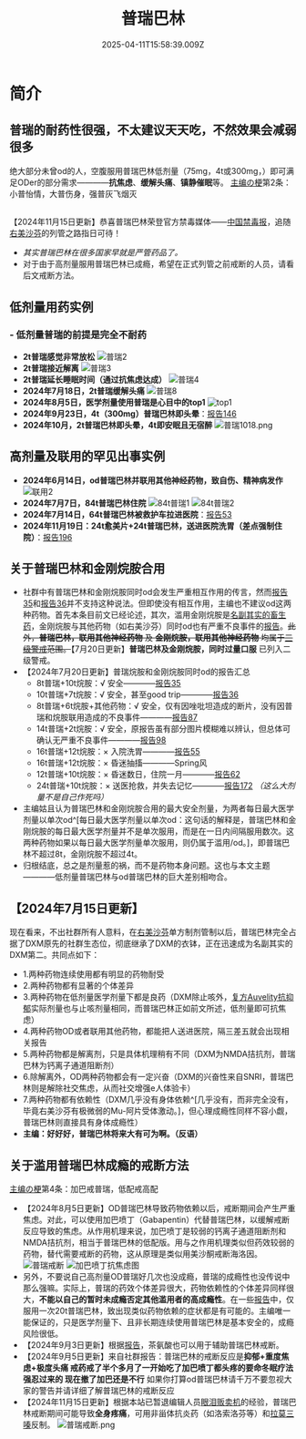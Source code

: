 ﻿---
title: 普瑞巴林
description: 
published: true
date: 2025-04-11T15:58:39.009Z
tags: 
editor: markdown
dateCreated: 2025-04-12T10:05:12.112Z
---

# 简介
## 普瑞的耐药性很强，不太建议天天吃，不然效果会减弱很多
绝大部分未曾od的人，空腹服用普瑞巴林低剂量（75mg，4t或300mg，）即可满足ODer的部分需求————**抗焦虑**、**缓解头痛**、**镇静催眠**等。
[主编の梗](/%E7%B4%A2%E5%BC%95/#%E7%AC%94%E8%80%85%E3%81%AE%E6%A2%97)第2条：小普怡情，大普伤身，强普灰飞烟灭

## 
【2024年11月15日更新】恭喜普瑞巴林荣登官方禁毒媒体——[中国禁毒报](https://mp.weixin.qq.com/s?__biz=MzAxMDQ4OTkxNA==&mid=2650369117&idx=1&sn=a8fb8612757904291db83662ff98f976)，追随[右美沙芬](/drug/DXM)的列管之路指日可待！
- *其实普瑞巴林在很多国家早就是严管药品了。*
- 对于由于高剂量服用普瑞巴林已成瘾，希望在正式列管之前戒断的人员，请看后文戒断方法。
## 低剂量用药实例
### - **低剂量普瑞的前提是完全不耐药**
- **2t普瑞感觉非常放松** ![普瑞2](/imgs/pr802.png)
- **2t普瑞接近解离** ![普瑞3](/imgs/pr803.png)
- **2t普瑞延长睡眠时间（通过抗焦虑达成）** ![普瑞4](/imgs/pr804.png)
- **2024年7月18日，2t普瑞缓解头痛** ![普瑞8](/imgs/pr808.jpg)
- **2024年8月5日，医学剂量使用普瑞是心目中的top1** ![top1](/imgs/top1.png)
- **2024年9月23日，4t（300mg）普瑞巴林即头晕**：[报告146](/report/RP146)
- **2024年10月，2t普瑞巴林即头晕，4t即安眠且无宿醉** ![普瑞1018.png](/imgs/普瑞1018.png)

## 高剂量及联用的罕见出事实例
- **2024年6月14日，od普瑞巴林并联用其他神经药物，致自伤、精神病发作** ![联用2](/imgs/pr807.png)
- **2024年7月7日，84t普瑞巴林住院** ![84t普瑞1](/imgs/84t普瑞1.png) ![84t普瑞2](/imgs/84t普瑞2.png)
- **2024年7月14日，64t普瑞巴林被救护车拉进医院**：[报告53](/report/RP053/)
- **2024年11月19日：24t愈美片+24t普瑞巴林，送进医院洗胃（差点强制住院）**：[报告196](/report/RP196)

## 关于普瑞巴林和金刚烷胺合用

- 社群中有普瑞巴林和金刚烷胺同时od会发生严重相互作用的传言，然而[报告35](/report/RP035/)和[报告36](/report/RP036/)并不支持这种说法。但即使没有相互作用，主编也不建议od这两种药物。首先本条目前文已经论述，其次，滥用金刚烷胺是[名副其实的畜生药](/report/RP011/)，金刚烷胺与其他药物（如右美沙芬）同时od也有严重不良事件的[报告](/report/RP021/)。<s>此外，**普瑞巴林，联用其他神经药物** 及 **金刚烷胺，联用其他神经药物** 均属于[三级警戒](/%E8%8D%AF%E7%89%A9%E8%AD%A6%E6%88%92/)范围。</s>【7月20日更新】**普瑞巴林及金刚烷胺，同时过量口服** 已列入二级警戒。
- 【2024年7月20日更新】普瑞烷胺和金刚烷胺同时od的报告汇总
  - 8t普瑞+10t烷胺：√ 安全————[报告35](/report/RP035/)
  - 10t普瑞+7t烷胺：√ 安全，甚至good trip————[报告36](/report/RP036/)
  - 8t普瑞+6t烷胺+其他药物：√ 安全，仅有因唑吡坦造成的断片，没有因普瑞和烷胺联用造成的不良事件————[报告87](/report/RP087/)
  - 14t普瑞+2t烷胺：√ 安全，原报告虽有部分图片模糊难以辨认，但总体可确认无严重不良事件————[报告98](/report/RP098/)
  - 16t普瑞+12t烷胺：× 入院洗胃————[报告55](/report/RP055/)
  - 16t普瑞+12t烷胺：× 昏迷抽搐————Spring风
  - 12t普瑞+10t烷胺：× 昏迷数日，住院一月————[报告62](/report/RP062/)
  - 24t普瑞+10t烷胺：× 送医抢救，并失去记忆————[报告172](/report/RP172/) *（这么大剂量不是自己作死吗）*
- 主编姑且认为普瑞巴林和金刚烷胺合用的最大安全剂量，为两者每日最大医学剂量以单次od^[每日最大医学剂量以单次od：这句话的解释是，普瑞巴林和金刚烷胺的每日最大医学剂量并不是单次服用，而是在一日内间隔服用数次。这两种药物如果以每日最大医学剂量单次服用，则仍属于滥用/od。]，即普瑞巴林不超过8t，金刚烷胺不超过4t。
- 归根结底，总之是剂量惹的祸，而不是药物本身问题。这也与本文主题————低剂量普瑞巴林与od普瑞巴林的巨大差别相吻合。

## 【2024年7月15日更新】
现在看来，不出社群所有人意料，在[右美沙芬](/drug/DXM)单方制剂管制以后，普瑞巴林完全占据了DXM原先的社群生态位，彻底继承了DXM的衣钵，正在迅速成为名副其实的DXM第二。共同点如下：
- 1.两种药物连续使用都有明显的药物耐受
- 2.两种药物都有显著的个体差异
- 3.两种药物在低剂量医学剂量下都是良药（DXM除止咳外，[复方Auvelity抗抑郁](/drug/NMDA%E6%8A%97%E6%8A%91%E9%83%81/#%E5%B7%B2%E4%B8%8A%E5%B8%82)实际剂量也与止咳剂量相同，而普瑞巴林正如前文所述，低剂量即可抗焦虑）
- 4.两种药物OD或者联用其他药物，都能把人送进医院，隔三差五就会出现相关报告
- 5.两种药物都是解离剂，只是具体机理稍有不同（DXM为NMDA拮抗剂，普瑞巴林为钙离子通道阻断剂）
- 6.除解离外，OD两种药物都会有一定兴奋（DXM的兴奋性来自SNRI，普瑞巴林则是解除社交焦虑，从而社交增强e人体验卡）
- 7.两种药物都有依赖性（DXM几乎没有身体依赖^[几乎没有，而非完全没有，毕竟右美沙芬有极微弱的Mu-阿片受体激动。]，但心理成瘾性同样不容小觑，普瑞巴林则直接具有身体成瘾性）
- **主编：好好好，普瑞巴林将来大有可为啊。（反语）**

## 关于滥用普瑞巴林成瘾的戒断方法
[主编の梗](/%E7%B4%A2%E5%BC%95/#%E7%AC%94%E8%80%85%E3%81%AE%E6%A2%97)第4条：加巴戒普瑞，低配戒高配
- 【2024年8月5日更新】OD普瑞巴林导致药物依赖以后，戒断期间会产生严重焦虑。对此，可以使用加巴喷丁（Gabapentin）代替普瑞巴林，以缓解戒断反应导致的焦虑。从作用机理来说，加巴喷丁是较弱的钙离子通道阻断剂和NMDA拮抗剂，相当于普瑞巴林的低配版。用与之作用机理类似但药效较弱的药物，替代需要戒断的药物，这从原理是类似用美沙酮戒断海洛因。![普瑞戒断](/imgs/普瑞戒断.jpg) ![加巴喷丁抗焦虑图](/imgs/加巴喷丁抗焦虑图.jpg)
- 另外，不要说自己高剂量OD普瑞好几次也没成瘾，普瑞的成瘾性也没传说中那么强嘛。实际上，普瑞的药效个体差异很大，药物依赖性的个体差异同样很大，**不能以自己的暂时未成瘾否定其他滥用者的高成瘾性**。在一些[报告](/report/RP099/)中，仅服用一次20t普瑞巴林，致出现类似药物依赖的症状都是有可能的。主编唯一能保证的，只是医学剂量下、且非长期连续使用普瑞巴林是基本安全的，成瘾风险很低。
- 【2024年9月3日更新】根据[报告](/dedrug/戒RP002)，茶氨酸也可以用于辅助普瑞巴林戒断。
- 【2024年9月5日更新】来自社群报告：普瑞巴林的戒断反应是**抑郁+重度焦虑+极度头痛 戒药戒了半个多月了一开始吃了加巴喷丁都头疼的要命冬眠疗法强忍过来的 现在撤了加巴还是不行** 如果你打算od普瑞巴林请千万不要忽视大家的警告并请详细了解普瑞巴林的戒断反应
- 【2024年11月15日更新】根据本站已暂退编辑人员[眼泪贩卖机](/t/眼泪贩卖机)的经验，普瑞巴林戒断期间可能导致**全身疼痛**，可用非甾体抗炎药（如洛索洛芬等）和[拉莫三嗪](/drug/拉莫三嗪)反制。
![普瑞戒断.png](/imgs/普瑞戒断.png)
